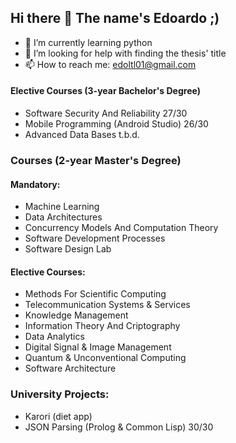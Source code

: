 ## Hi there 👋 The name's Edoardo ;)

- 🌱 I’m currently learning python
- 🤔 I’m looking for help with finding the thesis' title
- 📫 How to reach me: edoltl01@gmail.com

#### Elective Courses (3-year Bachelor's Degree)
- Software Security And Reliability 27/30
- Mobile Programming (Android Studio) 26/30
- Advanced Data Bases t.b.d.

### Courses (2-year Master's Degree)
#### Mandatory:
- Machine Learning
- Data Architectures
- Concurrency Models And Computation Theory
- Software Development Processes
- Software Design Lab
#### Elective Courses:
- Methods For Scientific Computing
- Telecommunication Systems & Services
- Knowledge Management
- Information Theory And Criptography
- Data Analytics
- Digital Signal & Image Management
- Quantum & Unconventional Computing
- Software Architecture

### University Projects: 
- Karori (diet app)
- JSON Parsing (Prolog & Common Lisp) 30/30
